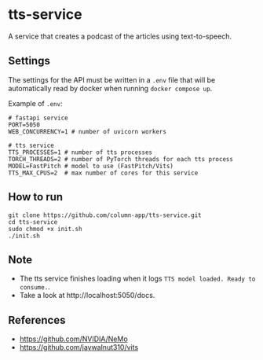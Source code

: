 # tts-service
A service that creates a podcast of the articles using text-to-speech.

## Settings
The settings for the API must be written in a `.env` file that will be automatically read by docker
when running `docker compose up`.

Example of `.env`:

```
# fastapi service
PORT=5050
WEB_CONCURRENCY=1 # number of uvicorn workers

# tts service
TTS_PROCESSES=1 # number of tts processes
TORCH_THREADS=2 # number of PyTorch threads for each tts process
MODEL=FastPitch # model to use (FastPitch/Vits)
TTS_MAX_CPUS=2  # max number of cores for this service
```

## How to run

```
git clone https://github.com/column-app/tts-service.git
cd tts-service
sudo chmod +x init.sh
./init.sh
```

## Note
* The tts service finishes loading when it logs `TTS model loaded. Ready to consume.`.
* Take a look at http://localhost:5050/docs.

## References
* https://github.com/NVIDIA/NeMo
* https://github.com/jaywalnut310/vits
